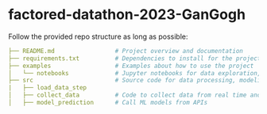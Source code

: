 # factored-datathon-2023-GanGogh

Follow the provided repo structure as long as possible:

```yaml
├── README.md                 # Project overview and documentation
├── requirements.txt          # Dependencies to install for the project
├── examples                  # Examples about how to use the project
│   └── notebooks             # Jupyter notebooks for data exploration, analysis, experiment
├── src                       # Source code for data processing, modeling, training, eval
|   ├── load_data_step
│   ├── collect_data          # Code to collect data from real time and batch sources
│   ├── model_prediction      # Call ML models from APIs
```
